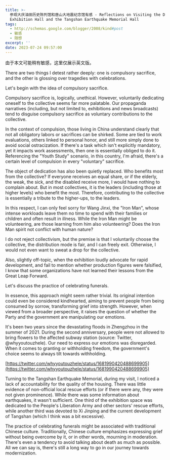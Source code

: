 ```yaml
---
title: >-
  参观大庆油田历史陈列馆和唐山大地震纪念馆有感 - Reflections on Visiting the Daqing Oilfield History
  Exhibition Hall and the Tangshan Earthquake Memorial Hall
tags:
  - http://schemas.google.com/blogger/2008/kind#post
  - 敏感
  - 随想
excerpt: ''
date: 2023-07-24 09:57:00
---
```


<!-- more -->
由于本文可能稍有敏感，这里仅展示英文版。

  

There are two things I detest rather deeply: one is compulsory sacrifice, and the other is glossing over tragedies with celebrations.

  

Let's begin with the idea of compulsory sacrifice.

  

Compulsory sacrifice is, logically, unethical. However, voluntarily dedicating oneself to the collective seems far more palatable. Our propaganda narratives (including, but not limited to, exhibitions and news broadcasts) tend to disguise compulsory sacrifice as voluntary contributions to the collective.

  

In the context of compulsion, those living in China understand clearly that not all obligatory labors or sacrifices can be shirked. Some are tied to work evaluations, others linked to personal honor, and still more simply done to avoid social ostracization. If there's a task which isn't explicitly mandatory, yet it impacts work assessments, then one is essentially obliged to do it. Referencing the "Youth Study" scenario, in this country, I'm afraid, there's a certain level of compulsion in every "voluntary" sacrifice.

  

The object of dedication has also been quietly replaced. Who benefits most from the collective? If everyone receives an equal share, or if the elderly, the weak, the sick, and the disabled receive more, I would have nothing to complain about. But in most collectives, it is the leaders (including those at higher levels) who benefit the most. Therefore, contributing to the collective is essentially a tribute to the higher-ups, to the leaders.

  

In this respect, I can only feel sorry for Wang Jinxi, the "Iron Man", whose intense workloads leave them no time to spend with their families or children and often result in illness. While the Iron Man might be volunteering, are those learning from him also volunteering? Does the Iron Man spirit not conflict with human nature?

  

I do not reject collectivism, but the premise is that I voluntarily choose the collective, the distribution mode is fair, and I can freely exit. Otherwise, I would not even want to sweat a drop for the collective.

  

Also, slightly off-topic, when the exhibition loudly advocate for rapid development, and fail to mention whether production figures were falsified, I know that some organizations have not learned their lessons from the Great Leap Forward.

  

Let's discuss the practice of celebrating funerals.

  

In essence, this approach might seem rather trivial. Its original intention could even be considered kindhearted, aiming to prevent people from being consumed by sorrow, transforming grief into strength. However, when viewed from a broader perspective, it raises the question of whether the Party and the government are manipulating our emotions.

  

It's been two years since the devastating floods in Zhengzhou in the summer of 2021. During the second anniversary, people were not allowed to bring flowers to the affected subway station (source: Twitter, @whyyoutouzhele). Our need to express our emotions was disregarded. When it comes to granting or withholding freedom, the government's choice seems to always tilt towards withholding.

[https://twitter.com/whyyoutouzhele/status/1681990420488699905](https://twitter.com/whyyoutouzhele/status/1681990420488699905)

  

Turning to the Tangshan Earthquake Memorial, during my visit, I noticed a lack of accountability for the quality of the housing. There was little evidence of non-official local rescue efforts (or if there were any, they were not given prominence). While there was some information about earthquakes, it wasn't sufficient. One third of the exhibition space was dedicated to the People's Liberation Army and other sectors' rescue efforts, while another third was devoted to Xi Jinping and the current development of Tangshan (which I think was a bit excessive).

  

The practice of celebrating funerals might be associated with traditional Chinese culture. Traditionally, Chinese culture emphasizes expressing grief without being overcome by it, or in other words, mourning in moderation. There's even a tendency to avoid talking about death as much as possible. All we can say is, there's still a long way to go in our journey towards modernization.